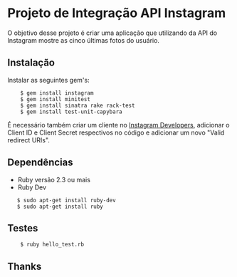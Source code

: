 # Projeto de Integração API Instagram

O objetivo desse projeto é criar uma aplicação que utilizando da API do Instagram mostre as cinco últimas fotos do usuário.

## Instalação
Instalar as seguintes gem's:

```	$ gem install sinatra
	$ gem install instagram
	$ gem install minitest
	$ gem install sinatra rake rack-test
	$ gem install test-unit-capybara
```

É necessário também criar um cliente no [Instagram Developers](https://www.instagram.com/developer/), adicionar o Client ID e Client Secret respectivos no código e adicionar um novo "Valid redirect URIs".

## Dependências
 - Ruby versão 2.3 ou mais
 - Ruby Dev
 ```
	$ sudo apt-get install ruby-dev
	$ sudo apt-get install ruby
 ```

## Testes
```
	$ ruby hello_test.rb
```

## Thanks
